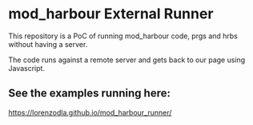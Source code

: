 # mod_harbour External Runner

This repository is a PoC of running mod_harbour code, prgs and hrbs without having a server.

The code runs against a remote server and gets back to our page using Javascript.

## See the examples running here:
https://lorenzodla.github.io/mod_harbour_runner/
